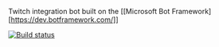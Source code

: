 Twitch integration bot built on the [[Microsoft Bot Framework][https://dev.botframework.com/]]


[![Build status](https://ci.appveyor.com/api/projects/status/cjcdvs97rue3pi3h/branch/master?svg=true)](https://ci.appveyor.com/project/brianingenito/twitchbot/branch/master)
